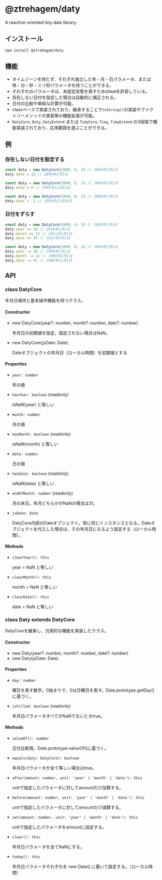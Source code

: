 # @ztrehagem/daty

A reactive-oriented tiny date library.

## インストール

```
npm install @ztrehagem/daty
```

## 機能

- タイムゾーンを持たず、それぞれ独立した年・月・日パラメータ、または時・分・秒・ミリ秒パラメータを持つことができる。
- それぞれのパラメータは、未設定状態を表すための`NaN`を許容している。
- 存在しない日付を設定した場合は自動的に補正される。
- 日付の比較や単純な計算が可能。
- classベースで実装されており、継承することで`toString()`の実装やファクトリーメソッドの実装等の機能拡張が可能。
- `DatyCore`, `Daty`, `DatyExtend` または `TimyCore`, `Timy`, `TimyExtend` の3段階で機能実装されており、応用範囲を選ぶことができる。

## 例

### 存在しない日付を設定する

```ts
const daty = new DatyCore(2000, 0, 1) // 2000年1月1日
daty.date = 32 // 2000年2月1日
```
```ts
const daty = new DatyCore(2000, 0, 1) // 2000年1月1日
daty.date = 0 // 1999年12月31日
```
```ts
const daty = new DatyCore(2000, 0, 1) // 2000年1月1日
daty.date = -1 // 1999年12月30日
```

### 日付をずらす

```ts
const daty = new DatyCore(2000, 0, 1) // 2000年1月1日
daty.year += 10 // 2010年1月1日
daty.month += 12 // 2011年1月1日
daty.date += 59 // 2011年3月1日
```

```ts
const daty = new DatyCore(2000, 0, 1) // 2000年1月1日
daty.year -= 10 // 1990年1月1日
daty.month -= 12 // 1989年1月1日
daty.date -= 61 // 1989年11月1日
```

## API

### class DatyCore

年月日保持と基本操作機能を持つクラス。

#### Constructor

- new DatyCore(year?: number, month?: number, date?: number)

  年月日の初期値を指定。指定されない場合はNaN。

- new DatyCore(jsDate: Date)

  Dateオブジェクトの年月日（ローカル時間）を初期値とする

#### Properties

- `year: number`

  年の値

- `hasYear: boolean` (readonly)

  isNaN(year) と等しい

- `month: number`

  月の値

- `hasMonth: boolean` (readonly)

  isNaN(month) と等しい

- `date: number`

  日の値

- `hasDate: boolean` (readonly)

  isNaN(date) と等しい

- `endOfMonth: number` (readonly)

  月の末日。年月どちらかがNaNの場合は31。

- `jsDate: Date`

  DatyCore内部のDateオブジェクト。常に同じインスタンスとなる。Dateオブジェクトを代入した場合は、その年月日になるよう設定する（ローカル時間）。

#### Methods

- `clearYear(): this`

  year = NaN と等しい

- `clearMonth(): this`

  month = NaN と等しい

- `clearDate(): this`

  date = NaN と等しい

### class Daty extends DatyCore

DatyCoreを継承し、汎用的な機能を実装したクラス。

#### Constructor

- new Daty(year?: number, month?: number, date?: number)
- new Daty(jsDate: Date)


#### Properties

- `day: number`

  曜日を表す数字。0始まりで、0は日曜日を表す。Date.prototype.getDay()に基づく。

- `isFilled: boolean` (readonly)

  年月日パラメータすべてがNaNでないときtrue。

#### Methods

- `valueOf(): number`

  日付比較用。Date.prototype.valueOf()に基づく。

- `equals(daty: DatyCore): boolean`

  年月日パラメータが全て等しい場合はtrue。

- `after(amount: number, unit: 'year' | 'month' | 'date'): this`

  unitで指定したパラメータに対してamountだけ加算する。

- `before(amount: number, unit: 'year' | 'month' | 'date'): this`

  unitで指定したパラメータに対してamountだけ減算する。

- `set(amount: number, unit: 'year' | 'month' | 'date'): this`

  unitで指定したパラメータをamountに設定する。

- `clear(): this`

  年月日パラメータを全てNaNにする。

- `today(): this`

  年月日パラメータそれぞれを new Date() に基いて設定する。（ローカル時間）
